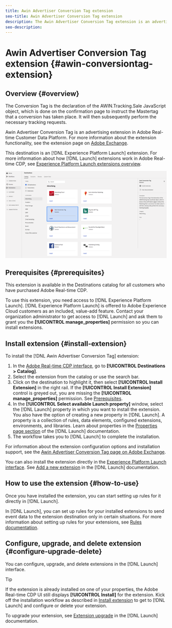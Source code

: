 ```yaml
---
title: Awin Advertiser Conversion Tag extension
seo-title: Awin Advertiser Conversion Tag extension
description: The Awin Advertiser Conversion Tag extension is an advertising destination in Adobe Real-time Customer Data Platform. For more information about the extension functionality, see the extension page on Adobe Exchange.
seo-description: 
---
```


# Awin Advertiser Conversion Tag extension {#awin-conversiontag-extension}

## Overview {#overview}

The Conversion Tag is the declaration of the AWIN.Tracking.Sale JavaScript object, which is done on the confirmation page to instruct the Mastertag that a conversion has taken place. It will then subsequently perform the necessary tracking requests.

Awin Advertiser Conversion Tag is an advertising extension in Adobe Real-time Customer Data Platform. For more information about the extension functionality, see the extension page on [Adobe Exchange](https://exchange.adobe.com/experiencecloud.details.103240.awin-conversion-tag.html).

This destination is an [!DNL Experience Platform Launch] extension. For more information about how [!DNL Launch] extensions work in Adobe Real-time CDP, see [Experience Platform Launch extensions overview](/help/rtcdp/destinations/experience-platform-launch-extensions.md).

![Awin Advertiser Conversiontag extension in the UI](/help/rtcdp/destinations/assets/awin-conversiontag-extension.png)

## Prerequisites {#prerequisites}

This extension is available in the Destinations catalog for all customers who have purchased Adobe Real-time CDP.

To use this extension, you need access to [!DNL Experience Platform Launch]. [!DNL Experience Platform Launch] is offered to Adobe Experience Cloud customers as an included, value-add feature. Contact your organization administrator to get access to [!DNL Launch] and ask them to grant you the **[!UICONTROL manage_properties]** permission so you can install extensions.

## Install extension {#install-extension}

To install the [!DNL Awin Advertiser Conversion Tag] extension:

1. In the [Adobe Real-time CDP interface](http://platform.adobe.com/), go to **[!UICONTROL Destinations > Catalog]**.
2. Select the extension from the catalog or use the search bar.
3. Click on the destination to highlight it, then select **[!UICONTROL Install Extension]** in the right rail. If the **[!UICONTROL Install Extension]** control is greyed out, you are missing the **[!UICONTROL manage_properties]** permission. See [Prerequisites](#prerequisites).
4. In the **[!UICONTROL Select available Launch property]** window, select the [!DNL Launch] property in which you want to install the extension. You also have the option of creating a new property in [!DNL Launch]. A property is a collection of rules, data elements, configured extensions, environments, and libraries. Learn about properties in the [Properties page section](https://docs.adobe.com/content/help/en/launch/using/reference/admin/companies-and-properties.html#properties-page) of the [!DNL Launch] documentation.
5. The workflow takes you to [!DNL Launch] to complete the installation. 

For information about the extension configuration options and installation support, see the [Awin Advertiser Conversion Tag page on Adobe Exchange](https://exchange.adobe.com/experiencecloud.details.103240.awin-conversion-tag.html).

You can also install the extension directly in the [Experience Platform Launch interface](https://launch.adobe.com/). See [Add a new extension](https://docs.adobe.com/content/help/en/launch/using/reference/manage-resources/extensions/overview.html#add-a-new-extension) in the [!DNL Launch] documentation.


## How to use the extension {#how-to-use}

Once you have installed the extension, you can start setting up rules for it directly in [!DNL Launch].

In [!DNL Launch], you can set up rules for your installed extensions to send event data to the extension destination only in certain situations. For more information about setting up rules for your extensions, see [Rules documentation](https://docs.adobe.com/help/en/launch/using/reference/manage-resources/rules.html).

## Configure, upgrade, and delete extension {#configure-upgrade-delete}

You can configure, upgrade, and delete extensions in the [!DNL Launch] interface.

>[!TIP]
>
>If the extension is already installed on one of your properties, the Adobe Real-time CDP UI still displays **[!UICONTROL Install]** for the extension. Kick off the installation workflow as described in [Install extension](#install-extension) to get to [!DNL Launch] and configure or delete your extension.

To upgrade your extension, see [Extension upgrade](https://docs.adobe.com/content/help/en/launch/using/reference/manage-resources/extensions/extension-upgrade.html) in the [!DNL Launch] documentation.

